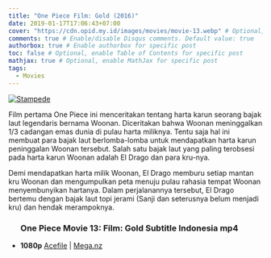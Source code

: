 ```yaml
---
title: "One Piece Film: Gold (2016)"
date: 2019-01-17T17:06:43+07:00
cover: "https://cdn.opid.my.id/images/movies/movie-13.webp" # Optional, cover
comments: true # Enable/disable Disqus comments. Default value: true
authorbox: true # Enable authorbox for specific post
toc: false # Optional, enable Table of Contents for specific post
mathjax: true # Optional, enable MathJax for specific post
tags:
  - Movies
---
```

[![Stampede](https://cdn.opid.my.id/images/movies/movie-13.webp)](https://cdn.opid.my.id/images/movies/movie-13.webp)

Film pertama One Piece ini menceritakan tentang harta karun seorang bajak laut legendaris bernama Woonan. Diceritakan bahwa Woonan meninggalkan 1/3 cadangan emas dunia di pulau harta miliknya. Tentu saja hal ini membuat para bajak laut berlomba-lomba untuk mendapatkan harta karun peninggalan Woonan tersebut. Salah satu bajak laut yang paling terobsesi pada harta karun Woonan adalah El Drago dan para kru-nya.

Demi mendapatkan harta milik Woonan, El Drago memburu setiap mantan kru Woonan dan mengumpulkan peta menuju pulau rahasia tempat Woonan menyembunyikan hartanya. Dalam perjalanannya tersebut, El Drago bertemu dengan bajak laut topi jerami (Sanji dan seterusnya belum menjadi kru) dan hendak merampoknya.

<div class="dl">
<ul>
<h3>
One Piece Movie 13: Film: Gold Subtitle Indonesia <bold>mp4</bold></h3>
<li><b>1080p</b>
<a href="https://opid.page.link/BZY1aQtBAC6o6MT69" rel="nofollow" target="_blank" title="One Piece Movie 13: Film: Gold Subtitle Indonesia">Acefile</a> | <a href="https://opid.page.link/YZ5PP1jMfyhtyrYr7" rel="nofollow" target="_blank" title="One Piece Movie 13: Film: Gold Subtitle Indonesia">Mega.nz</a>
</li>
</li>
</ul>
</div>